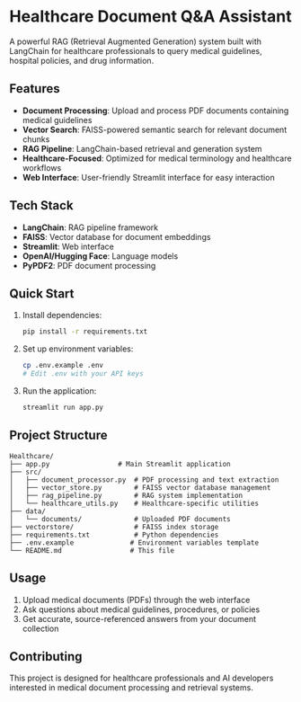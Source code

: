 # Healthcare Document Q&A Assistant

A powerful RAG (Retrieval Augmented Generation) system built with LangChain for healthcare professionals to query medical guidelines, hospital policies, and drug information.

## Features

- **Document Processing**: Upload and process PDF documents containing medical guidelines
- **Vector Search**: FAISS-powered semantic search for relevant document chunks
- **RAG Pipeline**: LangChain-based retrieval and generation system
- **Healthcare-Focused**: Optimized for medical terminology and healthcare workflows
- **Web Interface**: User-friendly Streamlit interface for easy interaction

## Tech Stack

- **LangChain**: RAG pipeline framework
- **FAISS**: Vector database for document embeddings
- **Streamlit**: Web interface
- **OpenAI/Hugging Face**: Language models
- **PyPDF2**: PDF document processing

## Quick Start

1. Install dependencies:
   ```bash
   pip install -r requirements.txt
   ```

2. Set up environment variables:
   ```bash
   cp .env.example .env
   # Edit .env with your API keys
   ```

3. Run the application:
   ```bash
   streamlit run app.py
   ```

## Project Structure

```
Healthcare/
├── app.py                 # Main Streamlit application
├── src/
│   ├── document_processor.py  # PDF processing and text extraction
│   ├── vector_store.py        # FAISS vector database management
│   ├── rag_pipeline.py        # RAG system implementation
│   └── healthcare_utils.py    # Healthcare-specific utilities
├── data/
│   └── documents/             # Uploaded PDF documents
├── vectorstore/               # FAISS index storage
├── requirements.txt           # Python dependencies
├── .env.example              # Environment variables template
└── README.md                 # This file
```

## Usage

1. Upload medical documents (PDFs) through the web interface
2. Ask questions about medical guidelines, procedures, or policies
3. Get accurate, source-referenced answers from your document collection

## Contributing

This project is designed for healthcare professionals and AI developers interested in medical document processing and retrieval systems.